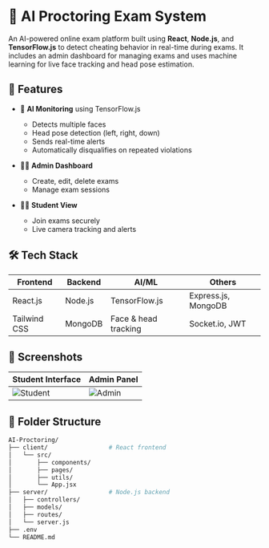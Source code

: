 # 🧠 AI Proctoring Exam System

An AI-powered online exam platform built using **React**, **Node.js**, and **TensorFlow.js** to detect cheating behavior in real-time during exams. It includes an admin dashboard for managing exams and uses machine learning for live face tracking and head pose estimation.

## 🚀 Features

- 🎥 **AI Monitoring** using TensorFlow.js
  - Detects multiple faces
  - Head pose detection (left, right, down)
  - Sends real-time alerts
  - Automatically disqualifies on repeated violations

- 👨‍💻 **Admin Dashboard**
  - Create, edit, delete exams
  - Manage exam sessions

- 👨‍🎓 **Student View**
  - Join exams securely
  - Live camera tracking and alerts

## 🛠️ Tech Stack

| Frontend      | Backend     | AI/ML               | Others               |
|---------------|-------------|---------------------|----------------------|
| React.js      | Node.js     | TensorFlow.js       | Express.js, MongoDB  |
| Tailwind CSS  | MongoDB     | Face & head tracking| Socket.io, JWT       |

## 📸 Screenshots

| Student Interface | Admin Panel |
|-------------------|-------------|
| ![Student](student-view.png) | ![Admin](admin-panel.png) |

## 📂 Folder Structure

```bash
AI-Proctoring/
├── client/                 # React frontend
│   └── src/
│       ├── components/
│       ├── pages/
│       ├── utils/
│       └── App.jsx
├── server/                 # Node.js backend
│   ├── controllers/
│   ├── models/
│   ├── routes/
│   └── server.js
├── .env
└── README.md
